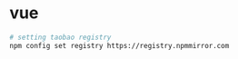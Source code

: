 # vue

```bash
# setting taobao registry
npm config set registry https://registry.npmmirror.com
```
